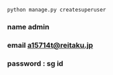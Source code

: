 `python manage.py createsuperuser`

### name admin
### email a15714t@reitaku.jp
### password : sg id


